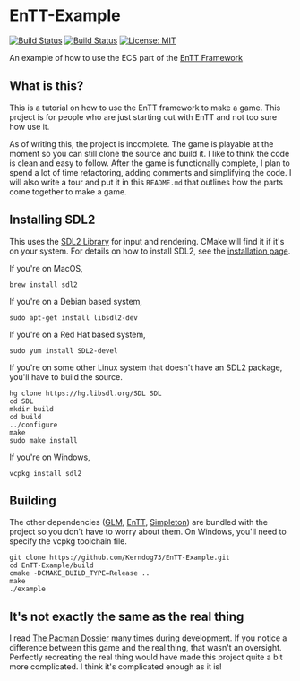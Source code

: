 # EnTT-Example

[![Build Status](https://travis-ci.org/Kerndog73/EnTT-Example.svg?branch=master)](https://travis-ci.org/Kerndog73/EnTT-Example)
[![Build Status](https://ci.appveyor.com/api/projects/status/5ndjklgbe42b0q9b?svg=true)](https://ci.appveyor.com/project/Kerndog73/entt-example)
[![License: MIT](https://img.shields.io/badge/License-MIT-yellow.svg)](./LICENSE)

An example of how to use the ECS part of the [EnTT Framework](https://github.com/skypjack/entt)

## What is this?

This is a tutorial on how to use the EnTT framework to make a game. This project is for people who are just starting out with EnTT and not too sure how use it.

As of writing this, the project is incomplete. The game is playable at the moment so you can still clone the source and build it. I like to think the code is clean and easy to follow. After the game is functionally complete, I plan to spend a lot of time refactoring, adding comments and simplifying the code. I will also write a tour and put it in this `README.md` that outlines how the parts come together to make a game.

## Installing SDL2

This uses the [SDL2 Library](https://www.libsdl.org/) for input and rendering. CMake will find it if it's on your system. For details on how to install SDL2, see the [installation page](https://wiki.libsdl.org/Installation).

If you're on MacOS,

```
brew install sdl2
```

If you're on a Debian based system,

```
sudo apt-get install libsdl2-dev
```

If you're on a Red Hat based system,

```
sudo yum install SDL2-devel
```

If you're on some other Linux system that doesn't have an SDL2 package, you'll have to build the source.

```
hg clone https://hg.libsdl.org/SDL SDL
cd SDL
mkdir build
cd build
../configure
make
sudo make install
```

If you're on Windows,

```
vcpkg install sdl2
```

## Building

The other dependencies ([GLM](https://github.com/g-truc/glm), [EnTT](https://github.com/skypjack/entt), [Simpleton](https://github.com/Kerndog73/Simpleton-Engine)) are bundled with the project so you don't have to worry about them. On Windows, you'll need to specify the vcpkg toolchain file.

```
git clone https://github.com/Kerndog73/EnTT-Example.git
cd EnTT-Example/build
cmake -DCMAKE_BUILD_TYPE=Release ..
make
./example
```

## It's not exactly the same as the real thing

I read [The Pacman Dossier](http://tralvex.com/download/forum/The%20Pac-Man%20Dossier.pdf) many times during development. If you notice a difference between this game and the real thing, that wasn't an oversight. Perfectly recreating the real thing would have made this project quite a bit more complicated. I think it's complicated enough as it is!